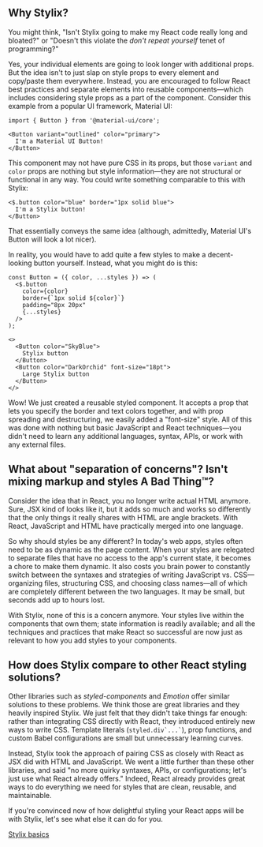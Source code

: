 
## Why Stylix?

You might think, "Isn't Stylix going to make my React code really long and bloated?" or "Doesn't this violate the *don't repeat yourself* tenet of programming?"

Yes, your individual elements are going to look longer with additional props. But the idea isn't to just slap on style props to every element and copy/paste them everywhere. Instead, you are encouraged to follow React best practices and separate elements into reusable components—which includes considering style props as a part of the component. Consider this example from a popular UI framework, Material UI:

```tsx
import { Button } from '@material-ui/core';

<Button variant="outlined" color="primary">
  I'm a Material UI Button!
</Button>
```

This component may not have pure CSS in its props, but those `variant` and `color` props are nothing but style information—they are not structural or functional in any way. You could write something comparable to this with Stylix:

```tsx
<$.button color="blue" border="1px solid blue">
  I'm a Stylix button!
</Button>
```

That essentially conveys the same idea (although, admittedly, Material UI's Button will look a lot nicer).

In reality, you would have to add quite a few styles to make a decent-looking button yourself. Instead, what you might do is this:

```tsx-render
const Button = ({ color, ...styles }) => (
  <$.button 
    color={color} 
    border={`1px solid ${color}`}
    padding="8px 20px" 
    {...styles} 
  />
);

<>
  <Button color="SkyBlue">
    Stylix button
  </Button>
  <Button color="DarkOrchid" font-size="18pt">
    Large Stylix button
  </Button>
</>
```

Wow! We just created a reusable styled component. It accepts a prop that lets you specify the border and text colors together, and with prop spreading and destructuring, we easily added a "font-size" style. All of this was done with nothing but basic JavaScript and React techniques—you didn't need to learn any additional languages, syntax, APIs, or work with any external files.

## What about "separation of concerns"? Isn't mixing markup and styles A Bad Thing™?

Consider the idea that in React, you no longer write actual HTML anymore. Sure, JSX kind of looks like it, but it adds so much and works so differently that the only things it really shares with HTML are angle brackets. With React, JavaScript and HTML have practically merged into one language.

So why should styles be any different? In today's web apps, styles often need to be as dynamic as the page content. When your styles are relegated to separate files that have no access to the app's current state, it becomes a chore to make them dynamic. It also costs you brain power to constantly switch between the syntaxes and strategies of writing JavaScript vs. CSS—organizing files, structuring CSS, and choosing class names—all of which are completely different between the two languages. It may be small, but seconds add up to hours lost.

With Stylix, none of this is a concern anymore. Your styles live within the components that own them; state information is readily available; and all the techniques and practices that make React so successful are now just as relevant to how you add styles to your components.

## How does Stylix compare to other React styling solutions?

Other libraries such as *styled-components* and *Emotion* offer similar solutions to these problems. We think those are great libraries and they heavily inspired Stylix. We just felt that they didn't take things far enough: rather than integrating CSS directly with React, they introduced entirely new ways to write CSS. Template literals (`` styled.div`...` ``), prop functions, and custom Babel configurations are small but unnecessary learning curves.

Instead, Stylix took the approach of pairing CSS as closely with React as JSX did with HTML and JavaScript. We went a little further than these other libraries, and said "no more quirky syntaxes, APIs, or configurations; let's just use what React already offers." Indeed, React already provides great ways to do everything we need for styles that are clean, reusable, and maintainable.

If you're convinced now of how delightful styling your React apps will be with Stylix, let's see what else it can do for you.

<a href="/basics" class="next-link">Stylix basics</a>
